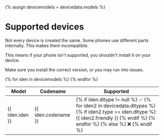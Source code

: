 {% assign devicemodels = devicedata.models %}

# Supported devices
Not every device is created the same. Some phones use different parts internally. This makes them incompatible.

This means if your phone isn't supported, you shouldn't install it on your device.

Make sure you install the correct version, or you may run into issues.
<table>
<thead><tr><th>Model</th><th>Codename</th><th>Supported</th></tr></thead>
{% for iden in devicemodels %}
<tr><td>{{ iden.iden }}</td><td>{{ iden.codename }}</td><td>
{% if iden.dltype != null %} ✅ 
{% for iden2 in devicedata.dltypes %}
{% if iden2.type == iden.dltype %}
{{ iden2.friendly }}
{% endif %}
{% endfor %}
{% else %} 
❌ 
{% endif %}
</td></tr>
{% endfor %}
</table>
